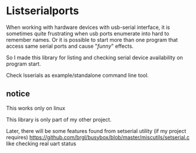 # Listserialports

When working with hardware devices with usb-serial interface, it is sometimes quite frustrating when usb ports enumerate into hard to remember names. Or it is possible to start more than one program that access same serial ports and cause "*funny*" effects.

So I made this library for listing and checking serial device availability on program start.

Check lsserials as example/standalone command line tool.


## notice

This works only on linux

This library is only part of my other project.

Later, there will be some features found from setserial utility (if my project requires)
https://github.com/brgl/busybox/blob/master/miscutils/setserial.c
like checking real uart status
